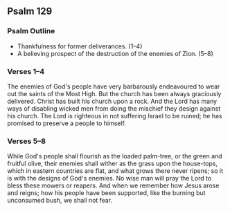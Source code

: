 ## Psalm 129

### Psalm Outline

- Thankfulness for former deliverances. (1–4)
- A believing prospect of the destruction of the enemies of Zion. (5–8)

### Verses 1–4

The enemies of God's people have very barbarously endeavoured to wear out the saints of the Most High. But the church has been always graciously delivered. Christ has built his church upon a rock. And the Lord has many ways of disabling wicked men from doing the mischief they design against his church. The Lord is righteous in not suffering Israel to be ruined; he has promised to preserve a people to himself.

### Verses 5–8

While God's people shall flourish as the loaded palm-tree, or the green and fruitful olive, their enemies shall wither as the grass upon the house-tops, which in eastern countries are flat, and what grows there never ripens; so it is with the designs of God's enemies. No wise man will pray the Lord to bless these mowers or reapers. And when we remember how Jesus arose and reigns; how his people have been supported, like the burning but unconsumed bush, we shall not fear.

